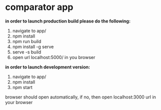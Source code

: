 # comparator app

**in order to launch production build please do the following:**

1. navigate to app/
2. npm install 
3. npm run build
4. npm install -g serve
5. serve -s build
6. open url localhost:5000/ in you browser

**in order to launch development version:**

1. navigate to app/
2. npm install
3. npm start

browser should open automatically, if no, then open localhost:3000 url in your browser
